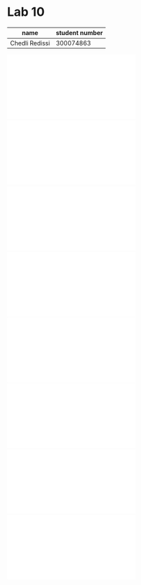 # Lab 10

|name|student number|
|---|---|
|Chedli Redissi|300074863|


![Q1](/Q1.pdf)
![Q2](/Q2.pdf)
![Q3](/Q3.pdf)
![Q4](/Q4.pdf)
![Q5](/Q5.pdf)
![Q6](/Q6.pdf)
![Q7](/Q7.pdf)
![Q8](/Q8.pdf)


